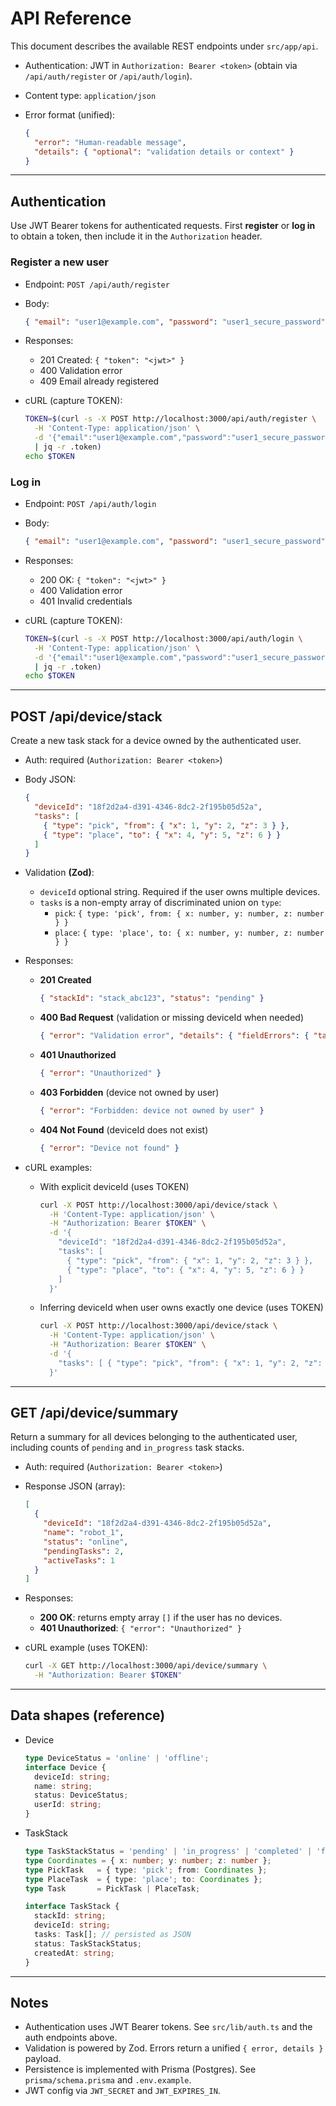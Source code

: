 # API Reference

This document describes the available REST endpoints under `src/app/api`.

- Authentication: JWT in `Authorization: Bearer <token>` (obtain via `/api/auth/register` or `/api/auth/login`).
- Content type: `application/json`
- Error format (unified):

  ```json
  {
    "error": "Human-readable message",
    "details": { "optional": "validation details or context" }
  }
  ```

---

## Authentication

Use JWT Bearer tokens for authenticated requests. First **register** or **log in** to obtain a token, then include it in the `Authorization` header.

### Register a new user

- Endpoint: `POST /api/auth/register`
- Body:

  ```json
  { "email": "user1@example.com", "password": "user1_secure_password", "name": "user1" }
  ```

- Responses:
  - 201 Created: `{ "token": "<jwt>" }`
  - 400 Validation error
  - 409 Email already registered

- cURL (capture TOKEN):

  ```zsh
  TOKEN=$(curl -s -X POST http://localhost:3000/api/auth/register \
    -H 'Content-Type: application/json' \
    -d '{"email":"user1@example.com","password":"user1_secure_password","name":"user1"}' \
    | jq -r .token)
  echo $TOKEN
  ```

### Log in

- Endpoint: `POST /api/auth/login`
- Body:

  ```json
  { "email": "user1@example.com", "password": "user1_secure_password" }
  ```

- Responses:
  - 200 OK: `{ "token": "<jwt>" }`
  - 400 Validation error
  - 401 Invalid credentials

- cURL (capture TOKEN):

  ```zsh
  TOKEN=$(curl -s -X POST http://localhost:3000/api/auth/login \
    -H 'Content-Type: application/json' \
    -d '{"email":"user1@example.com","password":"user1_secure_password"}' \
    | jq -r .token)
  echo $TOKEN
  ```

---

## POST /api/device/stack

Create a new task stack for a device owned by the authenticated user.

- Auth: required (`Authorization: Bearer <token>`)
- Body JSON:

  ```json
  {
    "deviceId": "18f2d2a4-d391-4346-8dc2-2f195b05d52a",
    "tasks": [
      { "type": "pick", "from": { "x": 1, "y": 2, "z": 3 } },
      { "type": "place", "to": { "x": 4, "y": 5, "z": 6 } }
    ]
  }
  ```

- Validation **(Zod)**:
  - `deviceId` optional string. Required if the user owns multiple devices.
  - `tasks` is a non-empty array of discriminated union on `type`:
    - `pick`: `{ type: 'pick', from: { x: number, y: number, z: number } }`
    - `place`: `{ type: 'place', to: { x: number, y: number, z: number } }`

- Responses:
  - **201 Created**

    ```json
    { "stackId": "stack_abc123", "status": "pending" }
    ```

  - **400 Bad Request** (validation or missing deviceId when needed)

    ```json
    { "error": "Validation error", "details": { "fieldErrors": { "tasks": ["..."] } } }
    ```

  - **401 Unauthorized**

    ```json
    { "error": "Unauthorized" }
    ```

  - **403 Forbidden** (device not owned by user)

    ```json
    { "error": "Forbidden: device not owned by user" }
    ```

  - **404 Not Found** (deviceId does not exist)

    ```json
    { "error": "Device not found" }
    ```

- cURL examples:
  - With explicit deviceId (uses TOKEN)

    ```zsh
    curl -X POST http://localhost:3000/api/device/stack \
      -H 'Content-Type: application/json' \
      -H "Authorization: Bearer $TOKEN" \
      -d '{
        "deviceId": "18f2d2a4-d391-4346-8dc2-2f195b05d52a",
        "tasks": [
          { "type": "pick", "from": { "x": 1, "y": 2, "z": 3 } },
          { "type": "place", "to": { "x": 4, "y": 5, "z": 6 } }
        ]
      }'
    ```

  - Inferring deviceId when user owns exactly one device (uses TOKEN)

    ```zsh
    curl -X POST http://localhost:3000/api/device/stack \
      -H 'Content-Type: application/json' \
      -H "Authorization: Bearer $TOKEN" \
      -d '{
        "tasks": [ { "type": "pick", "from": { "x": 1, "y": 2, "z": 3 } } ]
      }'
    ```

---

## GET /api/device/summary

Return a summary for all devices belonging to the authenticated user, including counts of `pending` and `in_progress` task stacks.

- Auth: required (`Authorization: Bearer <token>`)
- Response JSON (array):

  ```json
  [
    {
      "deviceId": "18f2d2a4-d391-4346-8dc2-2f195b05d52a",
      "name": "robot_1",
      "status": "online",
      "pendingTasks": 2,
      "activeTasks": 1
    }
  ]
  ```

- Responses:
  - **200 OK**: returns empty array `[]` if the user has no devices.
  - **401 Unauthorized**: `{ "error": "Unauthorized" }`

- cURL example (uses TOKEN):

  ```zsh
  curl -X GET http://localhost:3000/api/device/summary \
    -H "Authorization: Bearer $TOKEN"
  ```
  
---

## Data shapes (reference)

- Device

  ```ts
  type DeviceStatus = 'online' | 'offline';
  interface Device {
    deviceId: string;
    name: string;
    status: DeviceStatus;
    userId: string;
  }
  ```

- TaskStack

  ```ts
  type TaskStackStatus = 'pending' | 'in_progress' | 'completed' | 'failed';
  type Coordinates = { x: number; y: number; z: number };
  type PickTask   = { type: 'pick'; from: Coordinates };
  type PlaceTask  = { type: 'place'; to: Coordinates };
  type Task       = PickTask | PlaceTask;

  interface TaskStack {
    stackId: string;
    deviceId: string;
    tasks: Task[]; // persisted as JSON
    status: TaskStackStatus;
    createdAt: string;
  }
  ```

---

## Notes

- Authentication uses JWT Bearer tokens. See `src/lib/auth.ts` and the auth endpoints above.
- Validation is powered by Zod. Errors return a unified `{ error, details }` payload.
- Persistence is implemented with Prisma (Postgres). See `prisma/schema.prisma` and `.env.example`.
- JWT config via `JWT_SECRET` and `JWT_EXPIRES_IN`.
